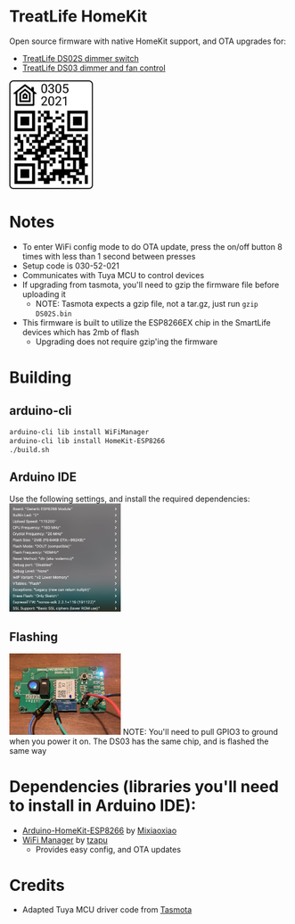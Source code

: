 # TreatLife HomeKit
Open source firmware with native HomeKit support, and OTA upgrades for:
* [TreatLife DS02S dimmer switch](https://smile.amazon.com/Treatlife-Neutral-Compatible-Assistant-Schedule/dp/B07YKFSWJN/ref=sr_1_4_sspa?dchild=1&keywords=treatlife+dimmer&qid=1615054278&sr=8-4-spons)
* [TreatLife DS03 dimmer and fan control](https://smile.amazon.com/Ceiling-Control-Treatlife-Assistant-Schedule/dp/B086PPRWL7/ref=mp_s_a_1_1?dchild=1&keywords=treatlife+ds03&qid=1616156418&sr=8-1)

<img src="https://github.com/paullj1/TreatLife-DS02S-HomeKit/raw/main/qrcode.svg" width="150" />

# Notes
* To enter WiFi config mode to do OTA update, press the on/off button 8 times with less than 1 second between presses
* Setup code is 030-52-021
* Communicates with Tuya MCU to control devices
* If upgrading from tasmota, you'll need to gzip the firmware file before uploading it
  * NOTE: Tasmota expects a gzip file, not a tar.gz, just run `gzip DS02S.bin`
* This firmware is built to utilize the ESP8266EX chip in the SmartLife devices which has 2mb of flash
  * Upgrading does not require gzip'ing the firmware

# Building
## arduino-cli
```
arduino-cli lib install WiFiManager
arduino-cli lib install HomeKit-ESP8266
./build.sh
```

## Arduino IDE
Use the following settings, and install the required dependencies:
<img src="https://github.com/paullj1/TreatLife-DS02S-HomeKit/raw/main/Images/Arduino%20Settings.png" width="200" />

## Flashing
<img src="https://github.com/paullj1/TreatLife-DS02S-HomeKit/raw/main/Images/Flash.jpg" width="200" />
NOTE: You'll need to pull GPIO3 to ground when you power it on. The DS03 has the same chip, and is flashed the same way

# Dependencies (libraries you'll need to install in Arduino IDE):
* [Arduino-HomeKit-ESP8266](https://github.com/Mixiaoxiao/Arduino-HomeKit-ESP8266) by [Mixiaoxiao](https://github.com/Mixiaoxiao)
* [WiFi Manager](https://github.com/tzapu/WiFiManager) by [tzapu](https://github.com/tzapu)
  * Provides easy config, and OTA updates

# Credits
* Adapted Tuya MCU driver code from [Tasmota](https://tasmota.github.io/docs/)
